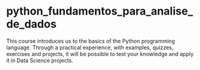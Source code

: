 # python_fundamentos_para_analise_de_dados

This course introduces us to the basics of the Python programming language. Through a practical experience, with examples, quizzes, exercises and projects, it will be possible to test your knowledge and apply it in Data Science projects.
